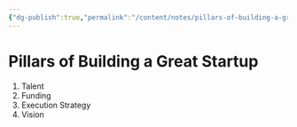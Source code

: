 ```yaml
---
{"dg-publish":true,"permalink":"/content/notes/pillars-of-building-a-great-startup/","noteIcon":"2"}
---
```


# Pillars of Building a Great Startup

1. Talent
2. Funding
3. Execution Strategy
4. Vision